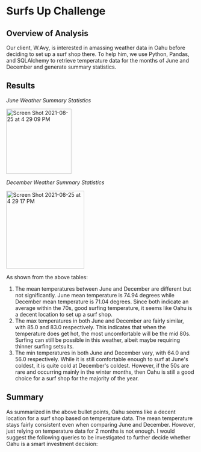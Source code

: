 # Surfs Up Challenge

## Overview of Analysis
Our client, W.Avy, is interested in amassing weather data in Oahu before deciding to set up a surf shop there. To help him, we use Python, Pandas, and SQLAlchemy to retrieve temperature data for the months of June and December and generate summary statistics.

## Results
_June Weather Summary Statistics_

<img width="173" alt="Screen Shot 2021-08-25 at 4 29 09 PM" src="https://user-images.githubusercontent.com/84816495/130860187-5e31f5de-3e4b-4699-a1fa-5b70f4cf4fe5.png">

_December Weather Summary Statistics_

<img width="207" alt="Screen Shot 2021-08-25 at 4 29 17 PM" src="https://user-images.githubusercontent.com/84816495/130860234-81702dfd-300d-4928-802d-5e13e6977d2f.png">

As shown from the above tables:
1. The mean temperatures between June and December are different but not significantly. June mean temperature is 74.94 degrees while December mean temperature is 71.04 degrees. Since both indicate an average within the 70s, good surfing temperature, it seems like Oahu is a decent location to set up a surf shop.
2. The max temperatures in both June and December are fairly similar, with 85.0 and 83.0 respectively. This indicates that when the temperature does get hot, the most uncomfortable will be the mid 80s. Surfing can still be possible in this weather, albeit maybe requiring thinner surfing setsuits.
3. The min temperatures in both June and December vary, with 64.0 and 56.0 respectively. While it is still comfortable enough to surf at June's coldest, it is quite cold at December's coldest. However, if the 50s are rare and occurring mainly in the winter months, then Oahu is still a good choice for a surf shop for the majority of the year.

## Summary

As summarized in the above bullet points, Oahu seems like a decent location for a surf shop based on temperature data. The mean temperature stays fairly consistent even when comparing June and December. However, just relying on temperature data for 2 months is not enough. I would suggest the following queries to be investigated to further decide whether Oahu is a smart investment decision:

